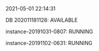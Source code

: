 2021-05-01 22:14:31

DB 202011181128: AVAILABLE

instance-20191031-0807: RUNNING

instance-20191102-0631: RUNNING